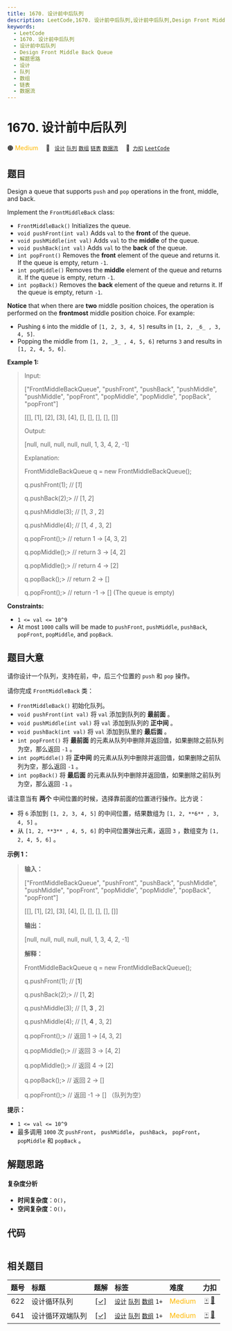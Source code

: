 ```yaml
---
title: 1670. 设计前中后队列
description: LeetCode,1670. 设计前中后队列,设计前中后队列,Design Front Middle Back Queue,解题思路,设计,队列,数组,链表,数据流
keywords:
  - LeetCode
  - 1670. 设计前中后队列
  - 设计前中后队列
  - Design Front Middle Back Queue
  - 解题思路
  - 设计
  - 队列
  - 数组
  - 链表
  - 数据流
---
```


# 1670. 设计前中后队列

🟠 <font color=#ffb800>Medium</font>&emsp; 🔖&ensp; [`设计`](/tag/design.md) [`队列`](/tag/queue.md) [`数组`](/tag/array.md) [`链表`](/tag/linked-list.md) [`数据流`](/tag/data-stream.md)&emsp; 🔗&ensp;[`力扣`](https://leetcode.cn/problems/design-front-middle-back-queue) [`LeetCode`](https://leetcode.com/problems/design-front-middle-back-queue)

## 题目

Design a queue that supports `push` and `pop` operations in the front, middle,
and back.

Implement the `FrontMiddleBack` class:

  * `FrontMiddleBack()` Initializes the queue.
  * `void pushFront(int val)` Adds `val` to the **front** of the queue.
  * `void pushMiddle(int val)` Adds `val` to the **middle** of the queue.
  * `void pushBack(int val)` Adds `val` to the **back** of the queue.
  * `int popFront()` Removes the **front** element of the queue and returns it. If the queue is empty, return `-1`.
  * `int popMiddle()` Removes the **middle** element of the queue and returns it. If the queue is empty, return `-1`.
  * `int popBack()` Removes the **back** element of the queue and returns it. If the queue is empty, return `-1`.

**Notice** that when there are **two** middle position choices, the operation
is performed on the **frontmost** middle position choice. For example:

  * Pushing `6` into the middle of `[1, 2, 3, 4, 5]` results in `[1, 2, _6_ , 3, 4, 5]`.
  * Popping the middle from `[1, 2, _3_ , 4, 5, 6]` returns `3` and results in `[1, 2, 4, 5, 6]`.



**Example 1:**

> Input:
> 
> ["FrontMiddleBackQueue", "pushFront", "pushBack", "pushMiddle", "pushMiddle", "popFront", "popMiddle", "popMiddle", "popBack", "popFront"]
> 
> [[], [1], [2], [3], [4], [], [], [], [], []]
> 
> Output:
> 
> [null, null, null, null, null, 1, 3, 4, 2, -1]
> 
> 
> 
> Explanation:
> 
> FrontMiddleBackQueue q = new FrontMiddleBackQueue();
> 
> q.pushFront(1);   // [_1_]
> 
> q.pushBack(2);> 
> // [1, _2_]
> 
> q.pushMiddle(3);  // [1, _3_ , 2]
> 
> q.pushMiddle(4);  // [1, _4_ , 3, 2]
> 
> q.popFront();> 
>  // return 1 -> [4, 3, 2]
> 
> q.popMiddle();> 
> // return 3 -> [4, 2]
> 
> q.popMiddle();> 
> // return 4 -> [2]
> 
> q.popBack();> 
>   // return 2 -> []
> 
> q.popFront();> 
>  // return -1 -> [] (The queue is empty)

**Constraints:**

  * `1 <= val <= 10^9`
  * At most `1000` calls will be made to `pushFront`, `pushMiddle`, `pushBack`, `popFront`, `popMiddle`, and `popBack`.


## 题目大意

请你设计一个队列，支持在前，中，后三个位置的 `push` 和 `pop` 操作。

请你完成 `FrontMiddleBack` 类：

  * `FrontMiddleBack()` 初始化队列。
  * `void pushFront(int val)` 将 `val` 添加到队列的 **最前面** 。
  * `void pushMiddle(int val)` 将 `val` 添加到队列的 **正中间** 。
  * `void pushBack(int val)` 将 `val` 添加到队里的 **最后面** 。
  * `int popFront()` 将 **最前面** 的元素从队列中删除并返回值，如果删除之前队列为空，那么返回 `-1` 。
  * `int popMiddle()` 将 **正中间** 的元素从队列中删除并返回值，如果删除之前队列为空，那么返回 `-1` 。
  * `int popBack()` 将 **最后面** 的元素从队列中删除并返回值，如果删除之前队列为空，那么返回 `-1` 。

请注意当有 **两个** 中间位置的时候，选择靠前面的位置进行操作。比方说：

  * 将 `6` 添加到 `[1, 2, 3, 4, 5]` 的中间位置，结果数组为 `[1, 2, **6** , 3, 4, 5]` 。
  * 从 `[1, 2, **3** , 4, 5, 6]` 的中间位置弹出元素，返回 `3` ，数组变为 `[1, 2, 4, 5, 6]` 。

**示例 1：**

> 
> 
> 
> 
> 
> **输入：**
> 
> ["FrontMiddleBackQueue", "pushFront", "pushBack", "pushMiddle", "pushMiddle", "popFront", "popMiddle", "popMiddle", "popBack", "popFront"]
> 
> [[], [1], [2], [3], [4], [], [], [], [], []]
> 
> **输出：**
> 
> [null, null, null, null, null, 1, 3, 4, 2, -1]
> 
> 
> 
> **解释：**
> 
> FrontMiddleBackQueue q = new FrontMiddleBackQueue();
> 
> q.pushFront(1);   // [**1**]
> 
> q.pushBack(2);> 
> // [1, **2**]
> 
> q.pushMiddle(3);  // [1, **3** , 2]
> 
> q.pushMiddle(4);  // [1, **4** , 3, 2]
> 
> q.popFront();> 
>  // 返回 1 -> [4, 3, 2]
> 
> q.popMiddle();> 
> // 返回 3 -> [4, 2]
> 
> q.popMiddle();> 
> // 返回 4 -> [2]
> 
> q.popBack();> 
>   // 返回 2 -> []
> 
> q.popFront();> 
>  // 返回 -1 -> [] （队列为空）
> 
> 

**提示：**

  * `1 <= val <= 10^9`
  * 最多调用 `1000` 次 `pushFront`， `pushMiddle`， `pushBack`， `popFront`， `popMiddle` 和 `popBack` 。


## 解题思路

#### 复杂度分析

- **时间复杂度**：`O()`，
- **空间复杂度**：`O()`，

## 代码

```javascript

```

## 相关题目

<!-- prettier-ignore -->
| 题号 | 标题 | 题解 | 标签 | 难度 | 力扣 |
| :------: | :------ | :------: | :------ | :------ | :------: |
| 622 | 设计循环队列 | [[✓]](/problem/0622.md) |  [`设计`](/tag/design.md) [`队列`](/tag/queue.md) [`数组`](/tag/array.md) `1+` | <font color=#ffb800>Medium</font> | [🀄️](https://leetcode.cn/problems/design-circular-queue) [🔗](https://leetcode.com/problems/design-circular-queue) |
| 641 | 设计循环双端队列 | [[✓]](/problem/0641.md) |  [`设计`](/tag/design.md) [`队列`](/tag/queue.md) [`数组`](/tag/array.md) `1+` | <font color=#ffb800>Medium</font> | [🀄️](https://leetcode.cn/problems/design-circular-deque) [🔗](https://leetcode.com/problems/design-circular-deque) |